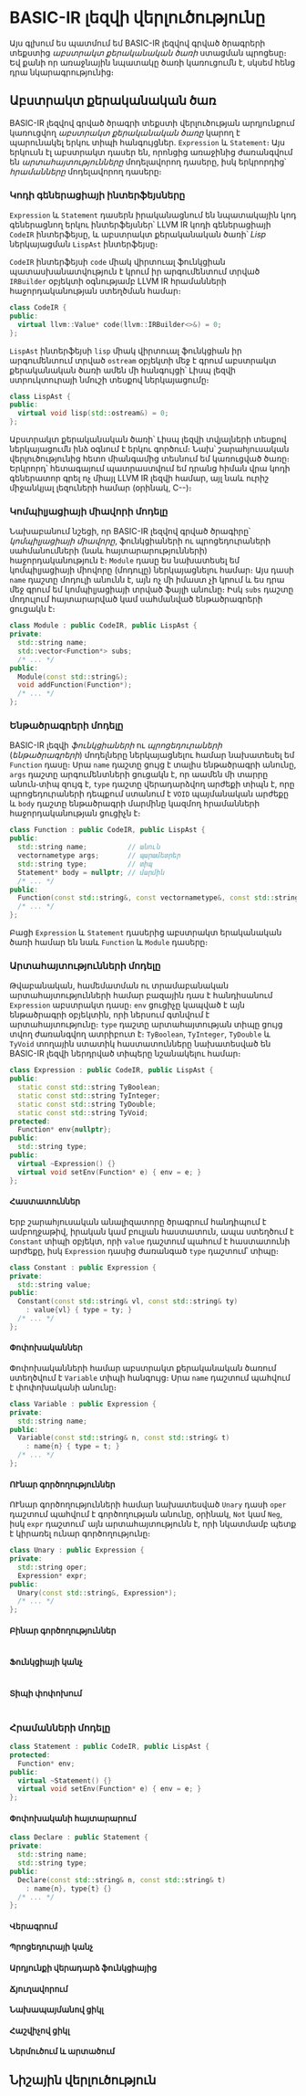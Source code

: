 
# BASIC-IR լեզվի վերլուծությունը

Այս գլխում ես պատմում եմ BASIC-IR լեզվով գրված ծրագրերի տեքստից _աբստրակտ քերականական ծառի_ ստացման պրոցեսը։ Եվ քանի որ առաջնային նպատակը ծառի կառուցումն է, սկսեմ հենց դրա նկարագրությունից։


## Աբստրակտ քերականական ծառ

BASIC-IR լեզվով գրված ծրագրի տեքստի վերլուծության արդյունքում կառուցվող _աբստրակտ քերականական ծառը_ կարող է պարունակել երկու տիպի հանգույցներ․ `Expression` և `Statement`։ Այս երկուսն էլ աբստրակտ դասեր են, որոնցից առաջինից ժառանգվում են _արտահայտությունները_ մոդելավորող դասերը, իսկ երկրորդից՝ _հրամանները_ մոդելավորող դասերը։


### Կոդի գեներացիայի ինտերֆեյսները

`Expression` և `Statement` դասերն իրականացնում են նպատակային կոդ գեներացնող երկու ինտերֆեյսներ՝ LLVM IR կոդի գեներացիայի `CodeIR` ինտերֆեյսը, և աբստրակտ քերականական ծառի՝ _Lisp_ ներկայացման `LispAst` ինտերֆեյսը։

`CodeIR` ինտերֆեյսի `code` միակ վիրտուալ ֆունկցիան պատասխանատվություն է կրում իր արգումենտում տրված `IRBuilder` օբյեկտի օգնությամբ LLVM IR հրամանների հաջորդականության ստեղծման համար։

````c++
class CodeIR {
public:
  virtual llvm::Value* code(llvm::IRBuilder<>&) = 0;
};
````

`LispAst` ինտերֆեյսի `lisp` միակ վիրտուալ ֆունկցիան իր արգումենտում տրված `ostream` օբյեկտի մեջ է գրում աբստրակտ քերականական ծառի ամեն մի հանգույցի՝ Լիսպ լեզվի ստրուկտուրայի նմուշի տեսքով ներկայացումը։

````c++
class LispAst {
public:
  virtual void lisp(std::ostream&) = 0;
};
````

Աբստրակտ քերականական ծառի՝ Լիսպ լեզվի տվյալների տեսքով ներկայացումն ինձ օգնում է երկու գործում։ Նախ՝ շարահյուսական վերլուծությունից հետո միանգամից տեսնում եմ կառուցված ծառը։ Երկրորդ՝ հետագայում պատրաստվում եմ դրանց հիման վրա կոդի գեներատոր գրել ոչ միայլ LLVM IR լեզվի համար, այլ նաև ուրիշ միջանկյալ լեզուների համար (օրինակ, C--)։


### Կոմպիլյացիայի միավորի մոդելը

Նախաբանում նշեցի, որ BASIC-IR լեզվով գրված ծրագիրը՝ _կոմպիլյացիայի միավորը_, ֆունկցիաների ու պրոցեդուրաների սահմանումների (նաև հայտարարությունների) հաջորդականություն է։ `Module` դասը ես նախատեսել եմ կոմպիլյացիայի միովորը (մոդուլը) ներկայացնելու համար։ Այս դասի `name` դաշտը մոդուլի անունն է, այն ոչ մի իմաստ չի կրում և ես դրա մեջ գրում եմ կոմպիլյացիայի տրված ֆայլի անունը։ Իսկ `subs` դաշտը մոդուլում հայտարարված կամ սահմանված ենթածրագրերի ցուցակն է։

````c++
class Module : public CodeIR, public LispAst {
private:
  std::string name;
  std::vector<Function*> subs;
  /* ... */
public:
  Module(const std::string&);
  void addFunction(Function*);
  /* ... */
};
````


### Ենթածրագրերի մոդելը

BASIC-IR լեզվի _ֆունկցիաների_ ու _պրոցեդուրաների_ (_ենթածրագրերի_) մոդելները ներկայացնելու համար նախատեսել եմ `Function` դասը։ Սրա `name` դաշտը ցույց է տալիս ենթածրագրի անունը, `args` դաշտը արգումենտների ցուցակն է, որ աամեն մի տարրը անուն֊տիպ զույգ է, `type` դաշտը վերադարձվող արժեքի տիպն է, որը պրոցեդուրաների դեպքում ստանում է `VOID` պայմանական արժեքը և `body` դաշտը ենթածրագրի մարմինը կազմող հրամանների հաջորդականության ցուցիչն է։

````c++
class Function : public CodeIR, public LispAst {
public:
  std::string name;          // անուն
  vectornametype args;       // պարամետրեր
  std::string type;          // տիպ
  Statement* body = nullptr; // մարմին
  /* ... */
public:
  Function(const std::string&, const vectornametype&, const std::string&);
  /* ... */
};
````

Բացի `Expression` և `Statement` դասերից աբստրակտ երականական ծառի համար են նաև `Function` և `Module` դասերը։


### Արտահայտությունների մոդելը

Թվաբանական, համեմատման ու տրամաբանական արտահայտությունների համար բազային դաս է հանդիսանում `Expression` աբստրակտ դասը։ `env` ցուցիչը կապված է այն ենթածրագրի օբյեկտին, որի ներսում գտնվում է արտահայտությունը։ `type` դաշտը արտահայտության տիպը ցույց տվող ժառանգվող ատրիբուտ է։ `TyBoolean`, `TyInteger`, `TyDouble` և `TyVoid` տողային ստատիկ հաստատունները նախատեսված են BASIC-IR լեզվի ներդրված տիպերը նշանակելու համար։

````c++
class Expression : public CodeIR, public LispAst {
public:
  static const std::string TyBoolean;
  static const std::string TyInteger;
  static const std::string TyDouble;
  static const std::string TyVoid;
protected:
  Function* env{nullptr};
public:
  std::string type;
public:
  virtual ~Expression() {}
  virtual void setEnv(Function* e) { env = e; }
};
````


#### Հաստատուններ

Երբ շարահյուսական անալիզատորը ծրագրում հանդիպում է ամբողջաթիվ, իրական կամ բուլյան հաստատուն, ապա ստեղծում է `Constant` տիպի օբյեկտ, որի `value` դաշտում պահում է հաստատունի արժեքը, իսկ `Expression` դասից ժառանգած `type` դաշտում՝ տիպը։

````c++
class Constant : public Expression {
private:
  std::string value;
public:
  Constant(const std::string& vl, const std::string& ty)
    : value{vl} { type = ty; }
  /* ... */
};
````


#### Փոփոխականներ

Փոփոխականների համար աբստրակտ քերականական ծառում ստեղծվում է `Variable` տիպի հանգույց։ Սրա `name` դաշտում պահվում է փոփոխականի անունը։

````c++
class Variable : public Expression {
private:
  std::string name;
public:
  Variable(const std::string& n, const std::string& t)
    : name{n} { type = t; }
  /* ... */
};
````

#### ՈՒնար գործողություններ

ՈՒնար գործողությունների համար նախատեսված `Unary` դասի `oper` դաշտում պահվում է գործողության անունը, օրինակ, `Not` կամ `Neg`, իսկ `expr` դաշտում՝ այն արտահայտությունն է, որի նկատմամբ պետք է կիրառել ունար գործողությունը։

````c++
class Unary : public Expression {
private:
  std::string oper;
  Expression* expr;
public:
  Unary(const std::string&, Expression*);
  /* ... */
};
````

#### Բինար գործողություններ

````c++
````

#### Ֆունկցիայի կանչ

````c++
````

#### Տիպի փոփոխում

````c++
````



### Հրամանների մոդելը

````c++
class Statement : public CodeIR, public LispAst {
protected:
  Function* env;
public:
  virtual ~Statement() {}
  virtual void setEnv(Function* e) { env = e; }
};
````


#### Փոփոխականի հայտարարում



````c++
class Declare : public Statement {
private:
  std::string name;
  std::string type;
public:
  Declare(const std::string& n, const std::string& t)
    : name{n}, type{t} {}
  /* ... */
};
````

#### Վերագրում

#### Պրոցեդուրայի կանչ

#### Արդյունքի վերադարձ ֆունկցիայից

#### Ճյուղավորում

#### Նախապայմանով ցիկլ

#### Հաշվիչով ցիկլ

#### Ներմուծում և արտածում


## Նիշային վերլուծություն


